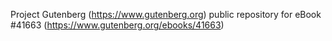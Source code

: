 Project Gutenberg (https://www.gutenberg.org) public repository for eBook #41663 (https://www.gutenberg.org/ebooks/41663)
